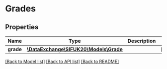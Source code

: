 # Grades

## Properties
Name | Type | Description | Notes
------------ | ------------- | ------------- | -------------
**grade** | [**\DataExchange\SIFUK20\Models\Grade**](Grade.md) |  | [optional] 

[[Back to Model list]](../README.md#documentation-for-models) [[Back to API list]](../README.md#documentation-for-api-endpoints) [[Back to README]](../README.md)


